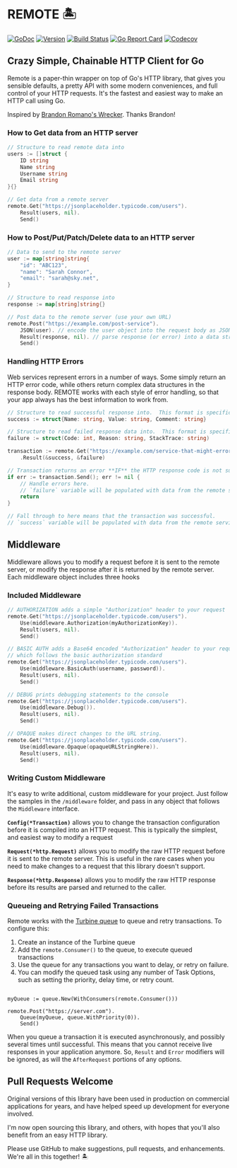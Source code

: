 # REMOTE 🏝

[![GoDoc](https://img.shields.io/badge/go-documentation-blue.svg?style=flat-square)](http://pkg.go.dev/github.com/benpate/remote)
[![Version](https://img.shields.io/github/v/release/benpate/remote?include_prereleases&style=flat-square&color=brightgreen)](https://github.com/benpate/remote/releases)
[![Build Status](https://img.shields.io/github/actions/workflow/status/benpate/remote/go.yml?branch=main&style=flat-square)](https://github.com/benpate/remote/actions/workflows/go.yml)
[![Go Report Card](https://goreportcard.com/badge/github.com/benpate/remote?style=flat-square)](https://goreportcard.com/report/github.com/benpate/remote)
[![Codecov](https://img.shields.io/codecov/c/github/benpate/remote.svg?style=flat-square)](https://codecov.io/gh/benpate/remote)

## Crazy Simple, Chainable HTTP Client for Go

Remote is a paper-thin wrapper on top of Go's HTTP library, that gives you sensible defaults, a pretty API with some modern conveniences, and full control of your HTTP requests.  It's the fastest and easiest way to make an HTTP call using Go.

Inspired by [Brandon Romano's Wrecker](https://github.com/BrandonRomano/wrecker).  Thanks Brandon!

### How to Get data from an HTTP server

```go
// Structure to read remote data into
users := []struct {
    ID string
    Name string
    Username string
    Email string
}{}

// Get data from a remote server
remote.Get("https://jsonplaceholder.typicode.com/users").
    Result(users, nil).
    Send()

```

### How to Post/Put/Patch/Delete data to an HTTP server

```go
// Data to send to the remote server
user := map[string]string{
    "id": "ABC123",
    "name": "Sarah Connor",
    "email": "sarah@sky.net",
}

// Structure to read response into
response := map[string]string{}

// Post data to the remote server (use your own URL)
remote.Post("https://example.com/post-service").
    JSON(user). // encode the user object into the request body as JSON
    Result(response, nil). // parse response (or error) into a data structure
    Send()
```

### Handling HTTP Errors

Web services represent errors in a number of ways.  Some simply return an HTTP error code,
while others return complex data structures in the response body.  REMOTE works with each
style of error handling, so that your app always has the best information to work from.

```go
// Structure to read successful response into.  This format is specific to the HTTP service.
success := struct{Name: string, Value: string, Comment: string}

// Structure to read failed response data into.  This format is specific to the HTTP service.
failure := struct(Code: int, Reason: string, StackTrace: string)

transaction := remote.Get("https://example.com/service-that-might-error").
    .Result(&success, &failure)

// Transaction returns an error **IF** the HTTP response code is not successful (200-299)
if err := transaction.Send(); err != nil {
    // Handle errors here.
    // `failure` variable will be populated with data from the remote service
    return
}

// Fall through to here means that the transaction was successful.  
// `success` variable will be populated with data from the remote service.
```

## Middleware

Middleware allows you to modify a request before it is sent to the remote server, or modify the response after it is returned by the remote server.  Each middleware object includes three hooks

### Included Middleware

```go
// AUTHORIZATION adds a simple "Authorization" header to your request
remote.Get("https://jsonplaceholder.typicode.com/users").
    Use(middleware.Authorization(myAuthorizationKey)).
    Result(users, nil).
    Send()
```

```go
// BASIC AUTH adds a Base64 encoded "Authorization" header to your request,
// which follows the basic authorization standard
remote.Get("https://jsonplaceholder.typicode.com/users").
    Use(middleware.BasicAuth(username, password)).
    Result(users, nil).
    Send()
```

```go
// DEBUG prints debugging statements to the console
remote.Get("https://jsonplaceholder.typicode.com/users").
    Use(middleware.Debug()).
    Result(users, nil).
    Send()
```

```go
// OPAQUE makes direct changes to the URL string.
remote.Get("https://jsonplaceholder.typicode.com/users").
    Use(middleware.Opaque(opaqueURLStringHere)).
    Result(users, nil).
    Send()
```

### Writing Custom Middleware

It's easy to write additional, custom middleware for your project.  Just follow the samples in the `/middleware` folder, and pass in any object that follows the `Middleware` interface.

**`Config(*Transaction)`** allows you to change the transaction configuration before it is compiled into an HTTP request.  This is typically the simplest, and easiest way to modify a request

**`Request(*http.Request)`** allows you to modify the raw HTTP request before it is sent to the remote server.  This is useful in the rare cases when you need to make changes to a request that this library doesn't support.

**`Response(*http.Response)`** allows you to modify the raw HTTP response before its results are parsed and returned to the caller.

### Queueing and Retrying Failed Transactions

Remote works with the [Turbine queue](https://github.com/benpate/turbine) to queue and retry transactions.  To configure this:

1. Create an instance of the Turbine queue 
2. Add the `remote.Consumer()` to the queue, to execute queued transactions  
3. Use the queue for any transactions you want to delay, or retry on failure.
4. You can modify the queued task using any number of Task Options, such as setting the priority, delay time, or retry count.

```golang

myQueue := queue.New(WithConsumers(remote.Consumer()))

remote.Post("https://server.com").
    Queue(myQueue, queue.WithPriority(0)).
    Send()
```

When you queue a transaction it is executed asynchronously, and possibly several times until successful.  This means that you cannot receive live responses in your application anymore.  So, `Result` and `Error` modifiers will be ignored, as will the `AfterRequest` portions of any options.


## Pull Requests Welcome

Original versions of this library have been used in production on commercial applications for years, and have helped speed up development for everyone involved.  

I'm now open sourcing this library, and others, with hopes that you'll also benefit from an easy HTTP library.

Please use GitHub to make suggestions, pull requests, and enhancements.  We're all in this together! 🏝
